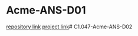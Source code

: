 # Acme-ANS-D01

[repository link](https://github.com/JoaquinBorjaLeon/Acme-ANS-D01)
[project link](https://github.com/users/JoaquinBorjaLeon/projects/1/views/1)#   C 1 . 0 4 7 - A c m e - A N S - D 0 2  
 